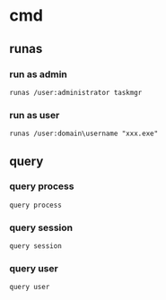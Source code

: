 # cmd

## runas

### run as admin
```
runas /user:administrator taskmgr
```

### run as user
```
runas /user:domain\username "xxx.exe"
```


## query

### query process
```
query process
```

### query session
```
query session
```

### query user
```
query user
```
